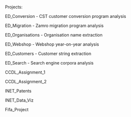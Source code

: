Projects:

ED_Conversion - CST customer conversion program analysis

ED_Migration - Zamro migration program analysis 

ED_Organisations - Organisation name extraction

ED_Webshop - Webshop year-on-year analysis

ED_Customers - Customer string extraction

ED_Search - Search engine corpora analysis

CCDL_Assignment_1 

CCDL_Assignment_2 

INET_Patents

INET_Data_Viz

Fifa_Project




